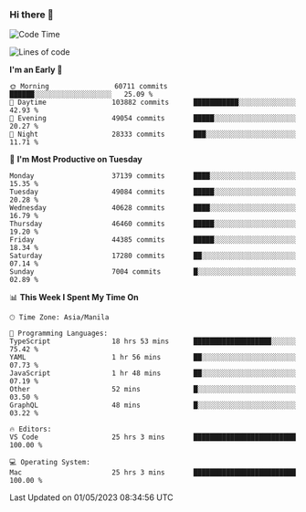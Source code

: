 ### Hi there 👋

<!--START_SECTION:waka-->
![Code Time](http://img.shields.io/badge/Code%20Time-3%2C892%20hrs%2042%20mins-blue)

![Lines of code](https://img.shields.io/badge/From%20Hello%20World%20I%27ve%20Written-99.5%20million%20lines%20of%20code-blue)

**I'm an Early 🐤** 

```text
🌞 Morning                60711 commits       ██████░░░░░░░░░░░░░░░░░░░   25.09 % 
🌆 Daytime                103882 commits      ███████████░░░░░░░░░░░░░░   42.93 % 
🌃 Evening                49054 commits       █████░░░░░░░░░░░░░░░░░░░░   20.27 % 
🌙 Night                  28333 commits       ███░░░░░░░░░░░░░░░░░░░░░░   11.71 % 
```
📅 **I'm Most Productive on Tuesday** 

```text
Monday                   37139 commits       ████░░░░░░░░░░░░░░░░░░░░░   15.35 % 
Tuesday                  49084 commits       █████░░░░░░░░░░░░░░░░░░░░   20.28 % 
Wednesday                40628 commits       ████░░░░░░░░░░░░░░░░░░░░░   16.79 % 
Thursday                 46460 commits       █████░░░░░░░░░░░░░░░░░░░░   19.20 % 
Friday                   44385 commits       █████░░░░░░░░░░░░░░░░░░░░   18.34 % 
Saturday                 17280 commits       ██░░░░░░░░░░░░░░░░░░░░░░░   07.14 % 
Sunday                   7004 commits        █░░░░░░░░░░░░░░░░░░░░░░░░   02.89 % 
```


📊 **This Week I Spent My Time On** 

```text
🕑︎ Time Zone: Asia/Manila

💬 Programming Languages: 
TypeScript               18 hrs 53 mins      ███████████████████░░░░░░   75.42 % 
YAML                     1 hr 56 mins        ██░░░░░░░░░░░░░░░░░░░░░░░   07.73 % 
JavaScript               1 hr 48 mins        ██░░░░░░░░░░░░░░░░░░░░░░░   07.19 % 
Other                    52 mins             █░░░░░░░░░░░░░░░░░░░░░░░░   03.50 % 
GraphQL                  48 mins             █░░░░░░░░░░░░░░░░░░░░░░░░   03.22 % 

🔥 Editors: 
VS Code                  25 hrs 3 mins       █████████████████████████   100.00 % 

💻 Operating System: 
Mac                      25 hrs 3 mins       █████████████████████████   100.00 % 
```


 Last Updated on 01/05/2023 08:34:56 UTC
<!--END_SECTION:waka-->


<!--
**rad182/rad182** is a ✨ _special_ ✨ repository because its `README.md` (this file) appears on your GitHub profile.

Here are some ideas to get you started:

- 🔭 I’m currently working on ...
- 🌱 I’m currently learning ...
- 👯 I’m looking to collaborate on ...
- 🤔 I’m looking for help with ...
- 💬 Ask me about ...
- 📫 How to reach me: ...
- 😄 Pronouns: ...
- ⚡ Fun fact: ...
-->
